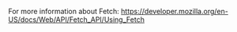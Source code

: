 For more information about Fetch:  https://developer.mozilla.org/en-US/docs/Web/API/Fetch_API/Using_Fetch
